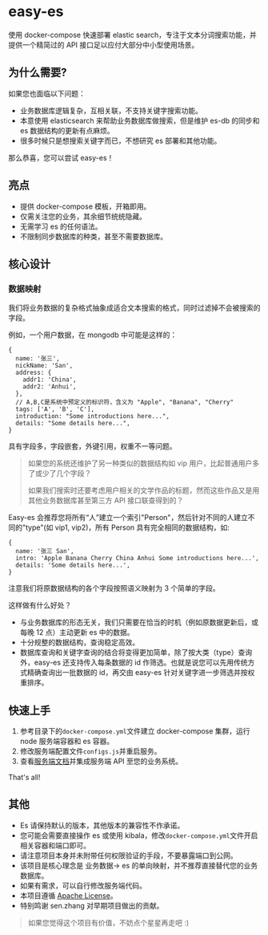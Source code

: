 # easy-es

使用 docker-compose 快速部署 elastic search，专注于文本分词搜索功能，并提供一个精简过的 API 接口足以应付大部分中小型使用场景。

## 为什么需要?

如果您也面临以下问题：

- 业务数据库逻辑复杂，互相关联，不支持关键字搜索功能。
- 本意使用 elasticsearch 来帮助业务数据库做搜索，但是维护 es-db 的同步和 es 数据结构的更新有点麻烦。
- 很多时候只是想搜索关键字而已，不想研究 es 部署和其他功能。

那么恭喜，您可以尝试 easy-es！

## 亮点

- 提供 docker-compose 模板，开箱即用。
- 仅需关注您的业务，其余细节统统隐藏。
- 无需学习 es 的任何语法。
- 不限制同步数据库的种类，甚至不需要数据库。

## 核心设计

### 数据映射

我们将业务数据的复杂格式抽象成适合文本搜索的格式，同时过滤掉不会被搜索的字段。

例如，一个用户数据，在 mongodb 中可能是这样的：

```
{
  name: '张三',
  nickName: 'San',
  address: {
    addr1: 'China',
    addr2: 'Anhui',
  },
  // A,B,C是系统中预定义的标识符，含义为 "Apple", "Banana", "Cherry"
  tags: ['A', 'B', 'C'],
  introduction: "Some introductions here...",
  details: "Some details here...",
}
```

具有字段多，字段嵌套，外键引用，权重不一等问题。

> 如果您的系统还维护了另一种类似的数据结构如 vip 用户，比起普通用户多了或少了几个字段？
>
> 如果我们搜索时还要考虑用户相关的文学作品的标题，然而这些作品又是用其他业务数据库甚至第三方 API 接口联查得到的？

Easy-es 会推荐您将所有“人”建立一个索引"Person"，然后针对不同的人建立不同的"type"(如 vip1, vip2)，所有 Person 具有完全相同的数据结构，如:

```
{
  name: '张三 San',
  intro: 'Apple Banana Cherry China Anhui Some introductions here...',
  details: 'Some details here...',
}
```

注意我们将原数据结构的各个字段按照语义映射为 3 个简单的字段。

这样做有什么好处？

- 与业务数据库的形态无关，我们只需要在恰当的时机（例如原数据更新后，或每晚 12 点）主动更新 es 中的数据。
- 十分规整的数据结构，查询稳定高效。
- 数据库查询和关键字查询的结合将变得更加简单，除了按大类（type）查询外，easy-es 还支持传入每条数据的 id 作筛选。也就是说您可以先用传统方式精确查询出一批数据的 id，再交由 easy-es 针对关键字进一步筛选并按权重排序。

## 快速上手

1. 参考目录下的`docker-compose.yml`文件建立 docker-compose 集群，运行 node 服务端容器和 es 容器。
2. 修改服务端配置文件`configs.js`并重启服务。
3. 查看[服务端文档](./src/README.md)并集成服务端 API 至您的业务系统。

That's all!

## 其他

- Es 请保持默认的版本，其他版本的兼容性不作承诺。
- 您可能会需要直接操作 es 或使用 kibala，修改`docker-compose.yml`文件开启相关容器和端口即可。
- 请注意项目本身并未附带任何权限验证的手段，不要暴露端口到公网。
- 该项目是核心理念是 业务数据-> es 的单向映射，并不推荐直接替代您的业务数据库。
- 如果有需求，可以自行修改服务端代码。
- 本项目遵循 [Apache License](./LICENSE)。
- 特别鸣谢 sen.zhang 对早期项目做出的贡献。

> 如果您觉得这个项目有价值，不妨点个星星再走吧 :)
